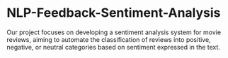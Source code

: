 # NLP-Feedback-Sentiment-Analysis
Our project focuses on developing a sentiment analysis system for movie reviews, aiming to automate the classification of reviews into positive, negative, or neutral categories based on sentiment expressed in the text.
